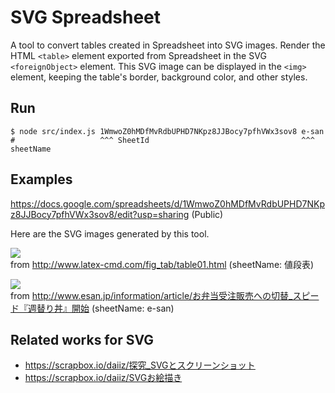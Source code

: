 # SVG Spreadsheet

A tool to convert tables created in Spreadsheet into SVG images.
Render the HTML `<table>` element exported from Spreadsheet in the SVG `<foreignObject>` element.
This SVG image can be displayed in the `<img>` element, keeping the table's border, background color, and other styles.

## Run

```shell
$ node src/index.js 1WmwoZ0hMDfMvRdbUPHD7NKpz8JJBocy7pfhVWx3sov8 e-san
#                   ^^^ SheetId                                  ^^^ sheetName
```

## Examples
https://docs.google.com/spreadsheets/d/1WmwoZ0hMDfMvRdbUPHD7NKpz8JJBocy7pfhVWx3sov8/edit?usp=sharing (Public)

Here are the SVG images generated by this tool.

![](https://daiiz.github.io/svg-spreadsheet/out/tex.svg)<br>
from http://www.latex-cmd.com/fig_tab/table01.html (sheetName: 値段表)

![](https://daiiz.github.io/svg-spreadsheet/out/e-san.svg)<br>
from http://www.esan.jp/information/article/お弁当受注販売への切替_スピード『週替り丼』開始 (sheetName: e-san)

## Related works for SVG
- https://scrapbox.io/daiiz/探究_SVGとスクリーンショット
- https://scrapbox.io/daiiz/SVGお絵描き
